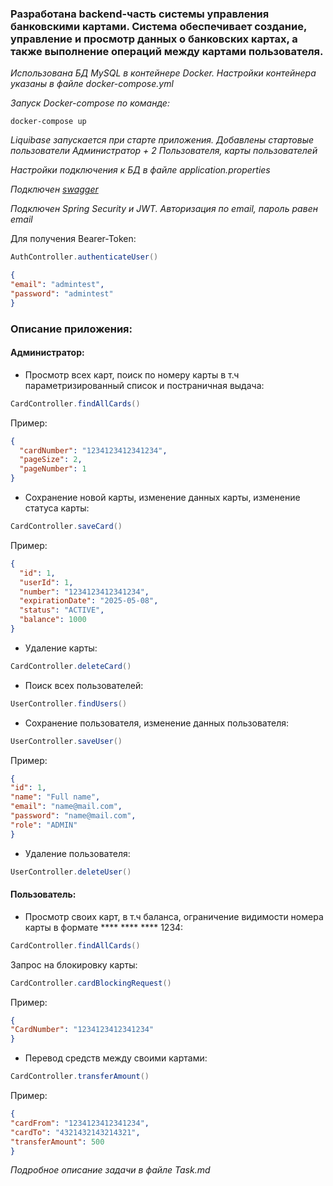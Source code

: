 ### Разработана backend-часть системы управления банковскими картами. Система  обеспечивает создание, управление и просмотр данных о банковских картах, а также выполнение операций между картами пользователя. ###

*Использована БД MySQL в контейнере Docker. Настройки контейнера указаны в файле docker-compose.yml*

*Запуск Docker-compose по команде:*
```git
docker-compose up
```

*Liquibase запускается при старте приложения. 
Добавлены стартовые пользователи Администратор + 2 Пользователя, карты пользователей*

*Настройки подключения к БД в файле application.properties*

*Подключен [swagger](http://localhost:8080/swagger-ui/index.html)*

*Подключен Spring Security и JWT. Авторизация по email, пароль равен email*

Для получения Bearer-Token:
```java
AuthController.authenticateUser()
```
```json
{
"email": "admintest",
"password": "admintest"
}
```

### Описание приложения: ###

#### Администратор: ####

- Просмотр всех карт, поиск по номеру карты в т.ч параметризированный список и постраничная выдача:
```java
CardController.findAllCards()
```
Пример:
```json
{
  "cardNumber": "1234123412341234",
  "pageSize": 2,
  "pageNumber": 1
}
```

- Сохранение новой карты, изменение данных карты, изменение статуса карты:
```java
CardController.saveCard()
```
Пример:
```json
{
  "id": 1,
  "userId": 1,
  "number": "1234123412341234",
  "expirationDate": "2025-05-08",
  "status": "ACTIVE",
  "balance": 1000
}
```
- Удаление карты:
```java
CardController.deleteCard()
```
- Поиск всех пользователей:
```java
UserController.findUsers()
```
- Сохранение пользователя, изменение данных пользователя:
```java
UserController.saveUser()
```
Пример:
```json
{
"id": 1,
"name": "Full name",
"email": "name@mail.com",
"password": "name@mail.com",
"role": "ADMIN"
}
```
- Удаление пользователя:
```java
UserController.deleteUser()
```

#### Пользователь: ####

- Просмотр своих карт, в т.ч баланса, ограничение видимости номера карты в формате **** **** **** 1234:
```java
CardController.findAllCards()
```
Запрос на блокировку карты:
```java
CardController.cardBlockingRequest()
```
Пример:
```json
{
"CardNumber": "1234123412341234"
}
```
- Перевод средств между своими картами:
```java
CardController.transferAmount()
```
Пример:
```json
{
"cardFrom": "1234123412341234",
"cardTo": "4321432143214321",
"transferAmount": 500
}
```

*Подробное описание задачи в файле Task.md*

